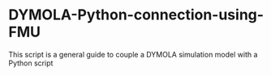 # DYMOLA-Python-connection-using-FMU
This script is a general guide to couple a DYMOLA simulation model with a Python script

